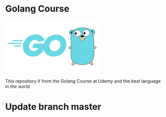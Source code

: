 # Golang Course

![Golang is the future](golang.png)

This repository if from the Golang Course at Udemy
and the best language in the world

# Update branch master


